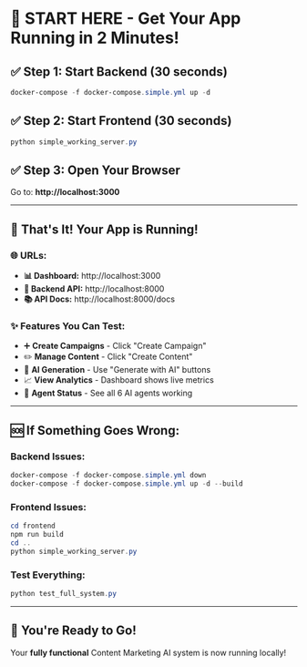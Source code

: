 # 🚀 **START HERE - Get Your App Running in 2 Minutes!**

## ✅ **Step 1: Start Backend (30 seconds)**
```powershell
docker-compose -f docker-compose.simple.yml up -d
```

## ✅ **Step 2: Start Frontend (30 seconds)**
```powershell
python simple_working_server.py
```

## ✅ **Step 3: Open Your Browser**
Go to: **http://localhost:3000**

---

## 🎉 **That's It! Your App is Running!**

### 🌐 **URLs:**
- **📊 Dashboard:** http://localhost:3000
- **🔧 Backend API:** http://localhost:8000  
- **📚 API Docs:** http://localhost:8000/docs

### ✨ **Features You Can Test:**
- ➕ **Create Campaigns** - Click "Create Campaign"
- ✏️ **Manage Content** - Click "Create Content" 
- 🤖 **AI Generation** - Use "Generate with AI" buttons
- 📈 **View Analytics** - Dashboard shows live metrics
- 👥 **Agent Status** - See all 6 AI agents working

---

## 🆘 **If Something Goes Wrong:**

### Backend Issues:
```powershell
docker-compose -f docker-compose.simple.yml down
docker-compose -f docker-compose.simple.yml up -d --build
```

### Frontend Issues:
```powershell
cd frontend
npm run build
cd ..
python simple_working_server.py
```

### Test Everything:
```powershell
python test_full_system.py
```

---

## 🎯 **You're Ready to Go!**
Your **fully functional** Content Marketing AI system is now running locally! 
